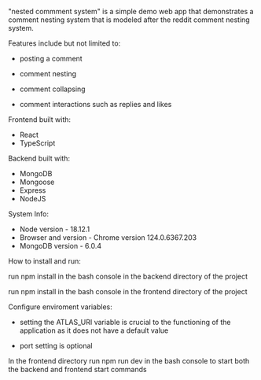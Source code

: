 "nested commment system" is a simple demo web app that demonstrates a comment nesting system that is modeled after the reddit comment nesting system.

Features include but not limited to:

 - posting a comment 

 - comment nesting

 - comment collapsing

 - comment interactions such as replies and likes

Frontend built with:

 - React
 - TypeScript

Backend built with:

 - MongoDB
 - Mongoose
 - Express
 - NodeJS

System Info:
 - Node version - 18.12.1
 - Browser and version - Chrome version 124.0.6367.203
 - MongoDB version - 6.0.4

How to install and run:

run npm install in the bash console in the backend directory of the project

run npm install in the bash console in the frontend directory of the project

Configure enviroment variables: 
- setting the ATLAS_URI variable is crucial to the functioning of the application as it does not have a default value

- port setting is optional


In the frontend directory run npm run dev in the bash console to start both the backend and frontend start commands
